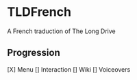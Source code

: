 # TLDFrench
A French traduction of The Long Drive

## Progression
[X] Menu
[] Interaction
[] Wiki
[] Voiceovers
